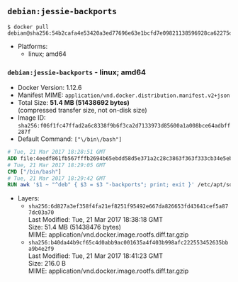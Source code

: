 ## `debian:jessie-backports`

```console
$ docker pull debian@sha256:54b2cafa4e53420a3ed77696e63e1bcfd7e09821138596928ca62275d296ea55
```

-	Platforms:
	-	linux; amd64

### `debian:jessie-backports` - linux; amd64

-	Docker Version: 1.12.6
-	Manifest MIME: `application/vnd.docker.distribution.manifest.v2+json`
-	Total Size: **51.4 MB (51438692 bytes)**  
	(compressed transfer size, not on-disk size)
-	Image ID: `sha256:f06f1fc47ffad2a6c8338f9b6f3ca2d7133973d85600a1a008bce64adbff287f`
-	Default Command: `["\/bin\/bash"]`

```dockerfile
# Tue, 21 Mar 2017 18:28:51 GMT
ADD file:4eedf861fb567fffb2694b65ebdd58d5e371a2c28c3863f363f333cb34e5eb7b in / 
# Tue, 21 Mar 2017 18:29:05 GMT
CMD ["/bin/bash"]
# Tue, 21 Mar 2017 18:29:42 GMT
RUN awk '$1 ~ "^deb" { $3 = $3 "-backports"; print; exit }' /etc/apt/sources.list > /etc/apt/sources.list.d/backports.list
```

-	Layers:
	-	`sha256:6d827a3ef358f4fa21ef8251f95492e667da826653fd43641cef5a877dc03a70`  
		Last Modified: Tue, 21 Mar 2017 18:38:18 GMT  
		Size: 51.4 MB (51438476 bytes)  
		MIME: application/vnd.docker.image.rootfs.diff.tar.gzip
	-	`sha256:b40da44b9cf65c4d0abb9ac001635a4f403b998afc222553452635bba9b4e2f9`  
		Last Modified: Tue, 21 Mar 2017 18:41:23 GMT  
		Size: 216.0 B  
		MIME: application/vnd.docker.image.rootfs.diff.tar.gzip
